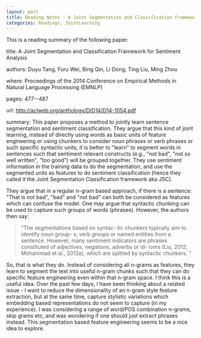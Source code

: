 ```yaml
---
layout: post
title: Reading Notes - A Joint Segmentation and Classification Framework for Sentiment Analysis
categories: Readings, JointLearning
---
```


This is a reading summary of the following paper:

title: A Joint Segmentation and Classification Framework for Sentiment Analysis

authors: Duyu Tang, Furu Wei, Bing Qin, Li Dong, Ting Liu, Ming Zhou

where: Proceedings of the 2014 Conference on Empirical Methods in Natural Language Processing (EMNLP)

pages: 477--487

url: http://aclweb.org/anthology/D/D14/D14-1054.pdf

summary: This paper proposes a method to jointly learn sentence segmentation and sentiment classification. They argue that this kind of joint learning, instead of directly using words as basic units of feature engineering or using chunkers to consider noun phrases or verb phrases or such specific syntactic units, it is better to "learn" to segment words in sentences such that sentiment relevant constructs (e.g., "not bad", "not so well written", "too good") will be grouped together. They use sentiment information in the training data to do the segmentation, and use the segmented units as features to do sentiment classification (hence they called it the Joint Segmentation Classification framework aka JSC).

They argue that in a regular n-gram based approach, if there is a sentence: "That is not bad", "bad" and "not bad" can both be considered as features which can confuse the model. One may argue that syntactic chunking can be used to capture such groups of words (phrases). However, the authors then say:

> "The segmentations based on syntac-
tic chunkers typically aim to identify noun group-
s, verb groups or named entities from a sentence.
However,  many  sentiment  indicators  are  phrases
constituted of adjectives, negations, adverbs or id-
ioms (Liu, 2012; Mohammad et al., 2013a), which
are splitted by syntactic chunkers. "

So, that is what they do. Instead of considering all n-grams as features, they learn to segment the text into useful n-gram chunks such that they can do specific feature engineering even within that n-gram space. I think this is a useful idea. Over the past few days, I have been thinking about a related issue - I want to reduce the dimensionality of an n-gram style feature extraction, but at the same time, capture stylistic variations which embedding based representations do not seem to capture (in my experience). I was considering a range of word/POS combination n-grams, skip grams etc, and was wondering if one should just extract phrases instead. This segmentation based feature engineering seems to be a nice idea to explore.  
